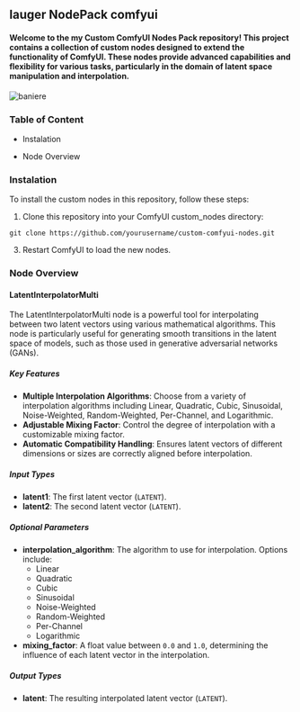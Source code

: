 ## lauger NodePack comfyui

#### Welcome to the my Custom ComfyUI Nodes Pack repository! This project contains a collection of custom nodes designed to extend the functionality of ComfyUI. These nodes provide advanced capabilities and flexibility for various tasks, particularly in the domain of latent space manipulation and interpolation.

![baniere](https://github.com/user-attachments/assets/c84f68f1-3cbb-4d59-9677-0a4a67ec3d67)

### Table of Content

- Instalation 

- Node Overview

### Instalation

To install the custom nodes in this repository, follow these steps:

1. Clone this repository into your ComfyUI custom_nodes directory:
```
git clone https://github.com/yourusername/custom-comfyui-nodes.git
```
3. Restart ComfyUI to load the new nodes.

### Node Overview

#### LatentInterpolatorMulti

The LatentInterpolatorMulti node is a powerful tool for interpolating between two latent vectors using various mathematical algorithms. This node is particularly useful for generating smooth transitions in the latent space of models, such as those used in generative adversarial networks (GANs).

##### Key Features

- **Multiple Interpolation Algorithms**: Choose from a variety of interpolation algorithms including Linear, Quadratic, Cubic, Sinusoidal, Noise-Weighted, Random-Weighted, Per-Channel, and Logarithmic.
- **Adjustable Mixing Factor**: Control the degree of interpolation with a customizable mixing factor.
- **Automatic Compatibility Handling**: Ensures latent vectors of different dimensions or sizes are correctly aligned before interpolation.

##### Input Types

- **latent1**: The first latent vector (`LATENT`).
- **latent2**: The second latent vector (`LATENT`).

##### Optional Parameters

- **interpolation_algorithm**: The algorithm to use for interpolation. Options include:
  - Linear
  - Quadratic
  - Cubic
  - Sinusoidal
  - Noise-Weighted
  - Random-Weighted
  - Per-Channel
  - Logarithmic
- **mixing_factor**: A float value between `0.0` and `1.0`, determining the influence of each latent vector in the interpolation.

##### Output Types

- **latent**: The resulting interpolated latent vector (`LATENT`).